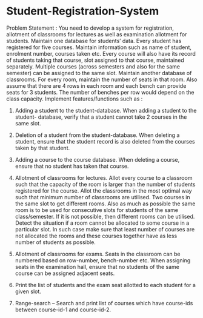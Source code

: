 # Student-Registration-System

Problem Statement : 
You need to develop a system for registration, allotment of classrooms for lectures as well as
examination allotment for students. Maintain one database for students’ data. Every student
has registered for five courses. Maintain information such as name of student, enrolment
number, courses taken etc. Every course will also have its record of students taking that
course, slot assigned to that course, maintained separately. Multiple courses (across semesters
and also for the same semester) can be assigned to the same slot.
Maintain another database of classrooms. For every room, maintain the number of seats in
that room. Also assume that there are 4 rows in each room and each bench can provide seats
for 3 students. The number of benches per row would depend on the class capacity.
Implement features/functions such as :

1. Adding a student to the student-database. When adding a student to the student-
database, verify that a student cannot take 2 courses in the same slot.

2. Deletion of a student from the student-database. When deleting a student, ensure that
the student record is also deleted from the courses taken by that student.
3. Adding a course to the course database. When deleting a course, ensure that no
student has taken that course.
4. Allotment of classrooms for lectures. Allot every course to a classroom such that the
capacity of the room is larger than the number of students registered for the course.
Allot the classrooms in the most optimal way such that minimum number of
classrooms are utilised. Two courses in the same slot to get different rooms. Also as
much as possible the same room is to be used for consecutive slots for students of the
same class/semester. If it is not possible, then different rooms can be utilised. Detect
the situation if a room cannot be allocated to some course in a particular slot. In such
case make sure that least number of courses are not allocated the rooms and these
courses together have as less number of students as possible.
5. Allotment of classrooms for exams. Seats in the classroom can be numbered based on
row-number, bench-number etc. When assigning seats in the examination hall, ensure
that no students of the same course can be assigned adjacent seats.
6. Print the list of students and the exam seat allotted to each student for a given slot.
7. Range-search – Search and print list of courses which have course-ids between
course-id-1 and course-id-2.

